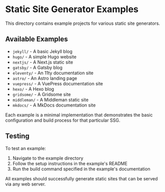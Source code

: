 # Static Site Generator Examples

This directory contains example projects for various static site generators.

## Available Examples

- `jekyll/` - A basic Jekyll blog
- `hugo/` - A simple Hugo website
- `nextjs/` - A Next.js static site
- `gatsby/` - A Gatsby blog
- `eleventy/` - An 11ty documentation site
- `astro/` - An Astro landing page
- `vuepress/` - A VuePress documentation site
- `hexo/` - A Hexo blog
- `gridsome/` - A Gridsome site
- `middleman/` - A Middleman static site
- `mkdocs/` - A MkDocs documentation site

Each example is a minimal implementation that demonstrates the basic configuration and build process for that particular SSG.

## Testing

To test an example:

1. Navigate to the example directory
2. Follow the setup instructions in the example's README
3. Run the build command specified in the example's documentation

All examples should successfully generate static sites that can be served via any web server.
